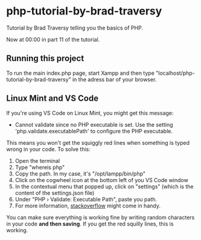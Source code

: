 # php-tutorial-by-brad-traversy

Tutorial by Brad Traversy telling you the basics of PHP.

Now at 00:00 in part 11 of the tutorial.

## Running this project

<p>To run the main index.php page, start Xampp and then type "localhost/php-tutorial-by-brad-traversy" in the adress bar of your browser.</p>

## Linux Mint and VS Code

If you're using VS Code on Linux Mint, you might get this message:

- Cannot validate since no PHP executable is set. Use the setting 'php.validate.executablePath' to configure the PHP executable.

This means you won't get the squiggly red lines when something is typed wrong in your code. To solve this:

1. Open the terminal
2. Type "whereis php"
3. Copy the path. In my case, it's "/opt/lampp/bin/php"
4. Click on the cogwheel icon at the bottom left of you VS Code window
5. In the contextual menu that popped up, click on "settings" (which is the content of the settings.json file)
6. Under "PHP › Validate: Executable Path", paste you path.
7. For more information, [stackoverflow](https://stackoverflow.com/questions/43768614/how-to-set-php-executable-path-php-validate-executablepath-in-vscode-when-php-is) might come in handy.

You can make sure everything is working fine by writing random characters in your code **and then saving**. If you get the red squilly lines, this is working.
